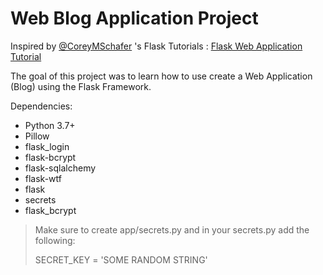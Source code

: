 # Web Blog Application Project

Inspired by [@CoreyMSchafer](https://github.com/CoreyMSchafer) 's Flask Tutorials : [Flask Web Application Tutorial](https://www.youtube.com/playlist?list=PL-osiE80TeTs4UjLw5MM6OjgkjFeUxCYH)

The goal of this project was to learn how to use create a Web Application (Blog) using the Flask Framework.

Dependencies:
- Python 3.7+
- Pillow
- flask_login
- flask-bcrypt
- flask-sqlalchemy
- flask-wtf
- flask
- secrets
- flask_bcrypt


> Make sure to create app/secrets.py and in your secrets.py add the following:
> 
>SECRET_KEY = 'SOME RANDOM STRING'
